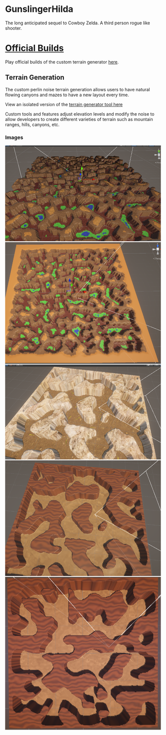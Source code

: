 # GunslingerHilda
 The long anticipated sequel to Cowboy Zelda. A third person rogue like shooter.

# [Official Builds](https://emergencyplayer.itch.io/gunslinger-hilda)
Play official builds of the custom terrain generator [here](https://emergencyplayer.itch.io/gunslinger-hilda).

## Terrain Generation
The custom perlin noise terrain generation allows users to have natural flowing canyons and mazes to have a new layout every time.

View an isolated version of the [terrain generator tool here](https://github.com/LaurenceTimothyMGarcia/ProceduralTerrainGenerator)

Custom tools and features adjust elevation levels and modify the noise to allow developers to create different varieties of terrain such as mountain ranges, hills, canyons, etc.
### Images
![Terrain Generation Iteration 1](https://github.com/LaurenceTimothyMGarcia/GunslingerHilda/blob/main/Assets/Images/Terrain%20Generator%20Iteration%201.png)
![Terrain Generation Iteration 2](https://github.com/LaurenceTimothyMGarcia/GunslingerHilda/blob/main/Assets/Images/Terrain%20Generator%20Iteration%202.png)
![Terrain Generation Iteration 3](https://github.com/LaurenceTimothyMGarcia/GunslingerHilda/blob/main/Assets/Images/Terrain%20Generator%20Iteration%203.png)
![Terrain Generation Iteration 4](https://github.com/LaurenceTimothyMGarcia/GunslingerHilda/blob/main/Assets/Images/Terrain%20Generator%20Iteration%204.png)
![Terrain Generation Iteration 5](https://github.com/LaurenceTimothyMGarcia/GunslingerHilda/blob/main/Assets/Images/Terrain%20Generator%20Iteration%205.png)
